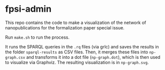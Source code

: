 fpsi-admin
==========

This repo contains the code to make a visualization of the network of nanopublications for the formalization paper special issue.

Run `make.sh` to run the process.

It runs the SPARQL queries in the `.rq` files (via grlc) and saves the results in the folder `sparql-results` as CSV files. Then, it merges these files into `np-graph.csv` and transforms it into a dot file (`np-graph.dot`), which is then used to visualize via Graphviz. The resulting visualization is in `np-graph.svg`.
